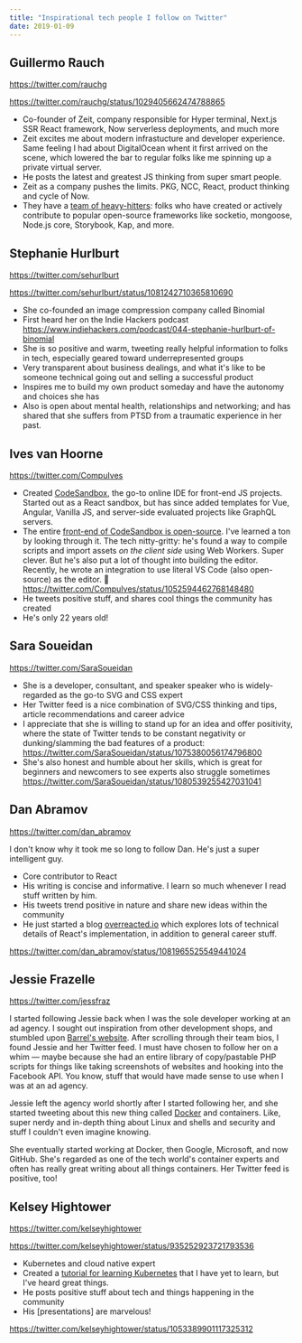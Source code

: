 ```yaml
---
title: "Inspirational tech people I follow on Twitter"
date: 2019-01-09
---
```


## Guillermo Rauch

https://twitter.com/rauchg

https://twitter.com/rauchg/status/1029405662474788865

- Co-founder of Zeit, company responsible for Hyper terminal, Next.js SSR React framework, Now serverless deployments, and much more
- Zeit excites me about modern infrastucture and developer experience. Same feeling I had about DigitalOcean whent it first arrived on the scene, which lowered the bar to regular folks like me spinning up a private virtual server.
- He posts the latest and greatest JS thinking from super smart people.
- Zeit as a company pushes the limits. PKG, NCC, React, product thinking and cycle of Now.
- They have a [team of heavy-hitters](https://zeit.co/about): folks who have created or actively contribute to popular open-source frameworks like socketio, mongoose, Node.js core, Storybook, Kap, and more.

## Stephanie Hurlburt

https://twitter.com/sehurlburt

https://twitter.com/sehurlburt/status/1081242710365810690

- She co-founded an image compression company called Binomial
- First heard her on the Indie Hackers podcast https://www.indiehackers.com/podcast/044-stephanie-hurlburt-of-binomial
- She is so positive and warm, tweeting really helpful information to folks in tech, especially geared toward underrepresented groups
- Very transparent about business dealings, and what it's like to be someone technical going out and selling a successful product
- Inspires me to build my own product someday and have the autonomy and choices she has
- Also is open about mental health, relationships and networking; and has shared that she suffers from PTSD from a traumatic experience in her past.

## Ives van Hoorne

https://twitter.com/CompuIves

- Created [CodeSandbox](https://codesandbox.io), the go-to online IDE for front-end JS projects. Started out as a React sandbox, but has since added templates for Vue, Angular, Vanilla JS, and server-side evaluated projects like GraphQL servers.
- The entire [front-end of CodeSandbox is open-source](https://github.com/CompuIves/codesandbox-client/). I've learned a ton by looking through it. The tech nitty-gritty: he's found a way to compile scripts and import assets _on the client side_ using Web Workers. Super clever. But he's also put a lot of thought into building the editor. Recently, he wrote an integration to use literal VS Code (also open-source) as the editor. 🤯 https://twitter.com/CompuIves/status/1052594462768148480
- He tweets positive stuff, and shares cool things the community has created
- He's only 22 years old!

## Sara Soueidan

https://twitter.com/SaraSoueidan

- She is a developer, consultant, and speaker speaker who is widely-regarded as the go-to SVG and CSS expert
- Her Twitter feed is a nice combination of SVG/CSS thinking and tips, article recommendations and career advice
- I appreciate that she is willing to stand up for an idea and offer positivity, where the state of Twitter tends to be constant negativity or dunking/slamming the bad features of a product: https://twitter.com/SaraSoueidan/status/1075380056174796800
- She's also honest and humble about her skills, which is great for beginners and newcomers to see experts also struggle sometimes https://twitter.com/SaraSoueidan/status/1080539255427031041

## Dan Abramov

https://twitter.com/dan_abramov

I don't know why it took me so long to follow Dan. He's just a super intelligent guy.

- Core contributor to React
- His writing is concise and informative. I learn so much whenever I read stuff written by him.
- His tweets trend positive in nature and share new ideas within the community
- He just started a blog [overreacted.io](https://overreacted.io) which explores lots of technical details of React's implementation, in addition to general career stuff.

https://twitter.com/dan_abramov/status/1081965525549441024

## Jessie Frazelle

https://twitter.com/jessfraz

I started following Jessie back when I was the sole developer working at an ad agency. I sought out inspiration from other development shops, and stumbled upon [Barrel's website](https://www.barrelny.com/). After scrolling through their team bios, I found Jessie and her Twitter feed. I must have chosen to follow her on a whim — maybe because she had an entire library of copy/pastable PHP scripts for things like taking screenshots of websites and hooking into the Facebook API. You know, stuff that would have made sense to use when I was at an ad agency.

Jessie left the agency world shortly after I started following her, and she started tweeting about this new thing called [Docker](https://www.docker.com/) and containers. Like, super nerdy and in-depth thing about Linux and shells and security and stuff I couldn't even imagine knowing.

She eventually started working at Docker, then Google, Microsoft, and now GitHub. She's regarded as one of the tech world's container experts and often has really great writing about all things containers. Her Twitter feed is positive, too!

## Kelsey Hightower

https://twitter.com/kelseyhightower

https://twitter.com/kelseyhightower/status/935252923721793536

- Kubernetes and cloud native expert
- Created a [tutorial for learning Kubernetes](https://github.com/kelseyhightower/kubernetes-the-hard-way) that I have yet to learn, but I've heard great things.
- He posts positive stuff about tech and things happening in the community
- His [presentations] are marvelous!

https://twitter.com/kelseyhightower/status/1053389901117325312
